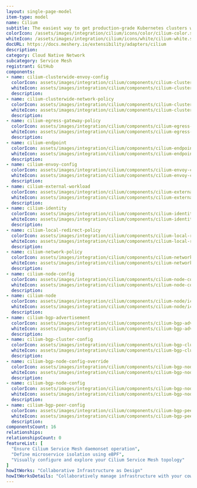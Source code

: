 ```yaml
---
layout: single-page-model
item-type: model
name: Cilium
subtitle: The easiest way to get production-grade Kubernetes clusters with Cilium up and running
colorIcon: /assets/images/integration/cilium/icons/color/cilium-color.svg
whiteIcon: /assets/images/integration/cilium/icons/white/cilium-white.svg
docURL: https://docs.meshery.io/extensibility/adapters/cilium
description: 
category: Cloud Native Network
subcategory: Service Mesh
registrant: GitHub
components: 
- name: cilium-clusterwide-envoy-config
  colorIcon: assets/images/integration/cilium/components/cilium-clusterwide-envoy-config/icons/color/cilium-clusterwide-envoy-config-color.svg
  whiteIcon: assets/images/integration/cilium/components/cilium-clusterwide-envoy-config/icons/white/cilium-clusterwide-envoy-config-white.svg
  description: 
- name: cilium-clusterwide-network-policy
  colorIcon: assets/images/integration/cilium/components/cilium-clusterwide-network-policy/icons/color/cilium-clusterwide-network-policy-color.svg
  whiteIcon: assets/images/integration/cilium/components/cilium-clusterwide-network-policy/icons/white/cilium-clusterwide-network-policy-white.svg
  description: 
- name: cilium-egress-gateway-policy
  colorIcon: assets/images/integration/cilium/components/cilium-egress-gateway-policy/icons/color/cilium-egress-gateway-policy-color.svg
  whiteIcon: assets/images/integration/cilium/components/cilium-egress-gateway-policy/icons/white/cilium-egress-gateway-policy-white.svg
  description: 
- name: cilium-endpoint
  colorIcon: assets/images/integration/cilium/components/cilium-endpoint/icons/color/cilium-endpoint-color.svg
  whiteIcon: assets/images/integration/cilium/components/cilium-endpoint/icons/white/cilium-endpoint-white.svg
  description: 
- name: cilium-envoy-config
  colorIcon: assets/images/integration/cilium/components/cilium-envoy-config/icons/color/cilium-envoy-config-color.svg
  whiteIcon: assets/images/integration/cilium/components/cilium-envoy-config/icons/white/cilium-envoy-config-white.svg
  description: 
- name: cilium-external-workload
  colorIcon: assets/images/integration/cilium/components/cilium-external-workload/icons/color/cilium-external-workload-color.svg
  whiteIcon: assets/images/integration/cilium/components/cilium-external-workload/icons/white/cilium-external-workload-white.svg
  description: 
- name: cilium-identity
  colorIcon: assets/images/integration/cilium/components/cilium-identity/icons/color/cilium-identity-color.svg
  whiteIcon: assets/images/integration/cilium/components/cilium-identity/icons/white/cilium-identity-white.svg
  description: 
- name: cilium-local-redirect-policy
  colorIcon: assets/images/integration/cilium/components/cilium-local-redirect-policy/icons/color/cilium-local-redirect-policy-color.svg
  whiteIcon: assets/images/integration/cilium/components/cilium-local-redirect-policy/icons/white/cilium-local-redirect-policy-white.svg
  description: 
- name: cilium-network-policy
  colorIcon: assets/images/integration/cilium/components/cilium-network-policy/icons/color/cilium-network-policy-color.svg
  whiteIcon: assets/images/integration/cilium/components/cilium-network-policy/icons/white/cilium-network-policy-white.svg
  description: 
- name: cilium-node-config
  colorIcon: assets/images/integration/cilium/components/cilium-node-config/icons/color/cilium-node-config-color.svg
  whiteIcon: assets/images/integration/cilium/components/cilium-node-config/icons/white/cilium-node-config-white.svg
  description: 
- name: cilium-node
  colorIcon: assets/images/integration/cilium/components/cilium-node/icons/color/cilium-node-color.svg
  whiteIcon: assets/images/integration/cilium/components/cilium-node/icons/white/cilium-node-white.svg
  description: 
- name: cilium-bgp-advertisement
  colorIcon: assets/images/integration/cilium/components/cilium-bgp-advertisement/icons/color/cilium-bgp-advertisement-color.svg
  whiteIcon: assets/images/integration/cilium/components/cilium-bgp-advertisement/icons/white/cilium-bgp-advertisement-white.svg
  description: 
- name: cilium-bgp-cluster-config
  colorIcon: assets/images/integration/cilium/components/cilium-bgp-cluster-config/icons/color/cilium-bgp-cluster-config-color.svg
  whiteIcon: assets/images/integration/cilium/components/cilium-bgp-cluster-config/icons/white/cilium-bgp-cluster-config-white.svg
  description: 
- name: cilium-bgp-node-config-override
  colorIcon: assets/images/integration/cilium/components/cilium-bgp-node-config-override/icons/color/cilium-bgp-node-config-override-color.svg
  whiteIcon: assets/images/integration/cilium/components/cilium-bgp-node-config-override/icons/white/cilium-bgp-node-config-override-white.svg
  description: 
- name: cilium-bgp-node-config
  colorIcon: assets/images/integration/cilium/components/cilium-bgp-node-config/icons/color/cilium-bgp-node-config-color.svg
  whiteIcon: assets/images/integration/cilium/components/cilium-bgp-node-config/icons/white/cilium-bgp-node-config-white.svg
  description: 
- name: cilium-bgp-peer-config
  colorIcon: assets/images/integration/cilium/components/cilium-bgp-peer-config/icons/color/cilium-bgp-peer-config-color.svg
  whiteIcon: assets/images/integration/cilium/components/cilium-bgp-peer-config/icons/white/cilium-bgp-peer-config-white.svg
  description: 
componentsCount: 16
relationships: 
relationshipsCount: 0
featureList: [
  "Ensure Cilium Service Mesh daemonset operation",
  "Define microservice isolation using eBPF",
  "Visually configure and explore your Cilium Service Mesh topology"
]
howItWorks: "Collaborative Infrastructure as Design"
howItWorksDetails: "Collaboratively manage infrastructure with your coworkers synchronously sharing the same designs."
---
```

